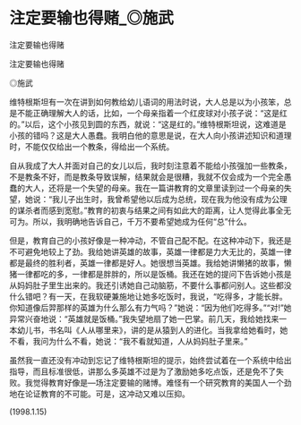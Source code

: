# 注定要输也得赌_◎施武

注定要输也得赌

注定要输也得赌

◎施武

维特根斯坦有一次在讲到如何教给幼儿语词的用法时说，大人总是以为小孩笨，总是不能正确理解大人的话，比如，一个母亲指着一个红皮球对小孩子说：“这是红的。”以后，这个小孩见到圆的东西，就说：“这是红的。”维特根斯坦说，这难道是小孩的错吗？这是大人愚蠢。我明白他的意思是说，在大人向小孩讲述知识和道理时，不能仅仅给出一个教条，得给出一个系统。

自从我成了大人并面对自己的女儿以后，我时刻注意着不能给小孩强加一些教条，不是教条不好，而是教条导致误解，结果就会是很糟，我就不仅会成为一个完全愚蠢的大人，还将是一个失望的母亲。我在一篇讲教育的文章里读到过一个母亲的失望，她说：“我儿子出生时，我曾希望他以后成为总统，现在我为他没有成为公理的谋杀者而感到宽慰。”教育的初衷与结果之间有如此大的距离，让人觉得此事全无可为。所以，我明确地告诉自己，千万不要希望她成为任何“总”什么。

但是，教育自己的小孩好像是一种冲动，不管自己配不配。在这种冲动下，我还是不可避免地较上了劲。我给她讲英雄的故事，英雄一律都是力大无比的，英雄一律都是最终的胜利者，英雄一律都是好人。她很想当英雄。我给她讲懒猪的故事，懒猪一律都吃的多，一律都是胖胖的，所以是饭桶。我还在她的提问下告诉她小孩是从妈妈肚子里生出来的。我还引诱她自己动脑筋，不要什么事都问别人。这些都没什么错吧？有一天，在我软硬兼施地让她多吃饭时，我说，“吃得多，才能长胖。你知道像后羿那样的英雄为什么那么有力气吗？”她说：“因为他们吃得多。”“对!”她异常兴奋地说：“英雄就是饭桶。”我失望地扇了她一巴掌。前几天，我给她找来一本幼儿书，书名叫《人从哪里来》，讲的是从猿到人的进化。当我拿给她看时，她不看，我问为什么不看，她说：“我不看就知道，人从妈妈肚子里来。”

虽然我一直还没有冲动到忘记了维特根斯坦的提示，始终尝试着在一个系统中给出指导，而且标准很低，讲那么多英雄不过是为了激励她多吃点饭，还是免不了失败。我觉得教育好像是—场注定要输的赌博。难怪有一个研究教育的美国人一个劲地在论证教育的不可能。可是，这冲动又难以压抑。

(1998.1.15)